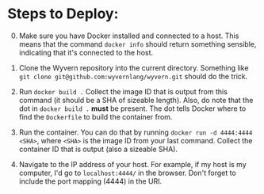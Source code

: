 # Steps to Deploy:

0. Make sure you have Docker installed and connected to a host. This means that the command `docker info` should return something sensible, indicating that it's connected to the host.

0. Clone the Wyvern repository into the current directory. Something like `git clone git@github.com:wyvernlang/wyvern.git` should do the trick.
0. Run `docker build .` Collect the image ID that is output from this command (it should be a SHA of sizeable length). Also, do note that the dot in `docker build .` **must** be present. The dot tells Docker where to find the `Dockerfile` to build the container from.
0. Run the container. You can do that by running `docker run -d 4444:4444 <SHA>`, where `<SHA>` is the image ID from your last command. Collect the container ID that is output (also a sizeable SHA).
0. Navigate to the IP address of your host. For example, if my host is my computer, I'd go to `localhost:4444/` in the browser. Don't forget to include the port mapping (4444) in the URI.
